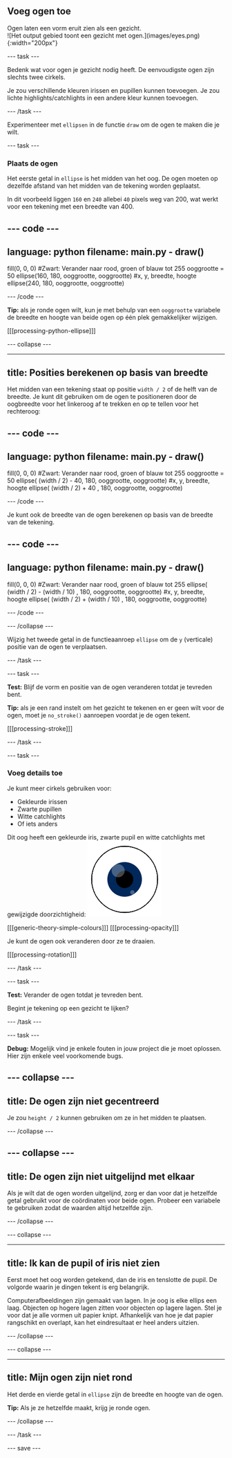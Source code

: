 ## Voeg ogen toe

<div style="display: flex; flex-wrap: wrap">
<div style="flex-basis: 200px; flex-grow: 1; margin-right: 15px;">
Ogen laten een vorm eruit zien als een gezicht.
</div>
<div>
![Het output gebied toont een gezicht met ogen.](images/eyes.png){:width="200px"}
</div>
</div>

--- task ---

Bedenk wat voor ogen je gezicht nodig heeft. De eenvoudigste ogen zijn slechts twee cirkels.

Je zou verschillende kleuren irissen en pupillen kunnen toevoegen. Je zou lichte highlights/catchlights in een andere kleur kunnen toevoegen.

--- /task ---

Experimenteer met `ellipsen` in de functie `draw` om de ogen te maken die je wilt.

--- task ---

### Plaats de ogen

Het eerste getal in `ellipse` is het midden van het oog. De ogen moeten op dezelfde afstand van het midden van de tekening worden geplaatst.

In dit voorbeeld liggen `160` en `240` allebei `40` pixels weg van 200, wat werkt voor een tekening met een breedte van 400.

--- code ---
---
language: python
filename: main.py - draw()
---
  fill(0, 0, 0) #Zwart: Verander naar rood, groen of blauw tot 255
  ooggrootte = 50 
  ellipse(160, 180, ooggrootte, ooggrootte) #x, y, breedte, hoogte 
  ellipse(240, 180, ooggrootte, ooggrootte)

--- /code --- 

**Tip:** als je ronde ogen wilt, kun je met behulp van een `ooggrootte` variabele de breedte en hoogte van beide ogen op één plek gemakkelijker wijzigen.

[[[processing-python-ellipse]]]

--- collapse ---

---
title: Posities berekenen op basis van breedte
---

Het midden van een tekening staat op positie `width / 2` of de helft van de breedte. Je kunt dit gebruiken om de ogen te positioneren door de oogbreedte voor het linkeroog af te trekken en op te tellen voor het rechteroog:

--- code ---
---
language: python
filename: main.py - draw()
---

  fill(0, 0, 0) #Zwart: Verander naar rood, groen of blauw tot 255
  ooggrootte = 50 
  ellipse( (width / 2) - 40, 180, ooggrootte, ooggrootte) #x, y, breedte, hoogte 
  ellipse( (width / 2) + 40 , 180, ooggrootte, ooggrootte)

--- /code ---

Je kunt ook de breedte van de ogen berekenen op basis van de breedte van de tekening.

--- code ---
---
language: python
filename: main.py - draw()
---

  fill(0, 0, 0) #Zwart: Verander naar rood, groen of blauw tot 255
  ellipse( (width / 2) - (width / 10) , 180, ooggrootte, ooggrootte) #x, y, breedte, hoogte 
  ellipse( (width / 2) + (width / 10) , 180, ooggrootte, ooggrootte)

--- /code ---

--- /collapse ---

Wijzig het tweede getal in de functieaanroep `ellipse` om de `y` (verticale) positie van de ogen te verplaatsen.

--- /task ---

--- task ---

**Test:** Blijf de vorm en positie van de ogen veranderen totdat je tevreden bent.

**Tip:** als je een rand instelt om het gezicht te tekenen en er geen wilt voor de ogen, moet je `no_stroke()` aanroepen voordat je de ogen tekent.

[[[processing-stroke]]]

--- /task ---

--- task ---

### Voeg details toe

Je kunt meer cirkels gebruiken voor:
+ Gekleurde irissen
+ Zwarte pupillen
+ Witte catchlights
+ Of iets anders

Dit oog heeft een gekleurde iris, zwarte pupil en witte catchlights met gewijzigde doorzichtigheid: ![Het outputgebied toont een oog met catchlights over de pupil en iris.](images/catchlights.png)

[[[generic-theory-simple-colours]]] [[[processing-opacity]]]

Je kunt de ogen ook veranderen door ze te draaien.

[[[processing-rotation]]]

--- /task ---

--- task ---

**Test:** Verander de ogen totdat je tevreden bent.

Begint je tekening op een gezicht te lijken?

--- /task ---

--- task ---

**Debug:** Mogelijk vind je enkele fouten in jouw project die je moet oplossen. Hier zijn enkele veel voorkomende bugs.

--- collapse ---
---
title: De ogen zijn niet gecentreerd
---

Je zou `height / 2` kunnen gebruiken om ze in het midden te plaatsen.

--- /collapse ---

--- collapse ---
---
title: De ogen zijn niet uitgelijnd met elkaar
---

Als je wilt dat de ogen worden uitgelijnd, zorg er dan voor dat je hetzelfde getal gebruikt voor de coördinaten voor beide ogen. Probeer een variabele te gebruiken zodat de waarden altijd hetzelfde zijn.

--- /collapse ---

--- collapse ---

---
title: Ik kan de pupil of iris niet zien
---

Eerst moet het oog worden getekend, dan de iris en tenslotte de pupil. De volgorde waarin je dingen tekent is erg belangrijk.

Computerafbeeldingen zijn gemaakt van lagen. In je oog is elke ellips een laag. Objecten op hogere lagen zitten voor objecten op lagere lagen. Stel je voor dat je alle vormen uit papier knipt. Afhankelijk van hoe je dat papier rangschikt en overlapt, kan het eindresultaat er heel anders uitzien.

--- /collapse ---

--- collapse ---

---
title: Mijn ogen zijn niet rond
---

Het derde en vierde getal in `ellipse` zijn de breedte en hoogte van de ogen.

**Tip:** Als je ze hetzelfde maakt, krijg je ronde ogen.

--- /collapse ---


--- /task ---

--- save ---

